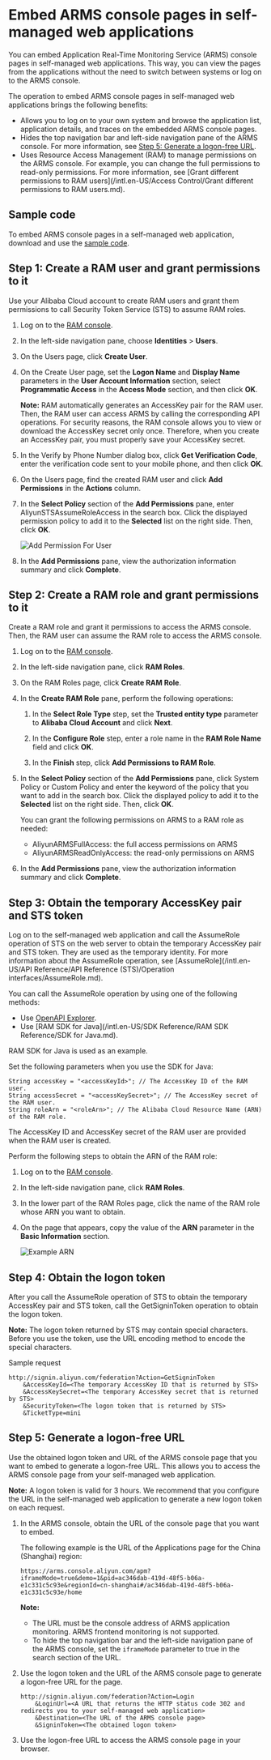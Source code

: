 # Embed ARMS console pages in self-managed web applications

You can embed Application Real-Time Monitoring Service \(ARMS\) console pages in self-managed web applications. This way, you can view the pages from the applications without the need to switch between systems or log on to the ARMS console.

The operation to embed ARMS console pages in self-managed web applications brings the following benefits:

-   Allows you to log on to your own system and browse the application list, application details, and traces on the embedded ARMS console pages.
-   Hides the top navigation bar and left-side navigation pane of the ARMS console. For more information, see [Step 5: Generate a logon-free URL](#step_ejt_0s8_cjt).
-   Uses Resource Access Management \(RAM\) to manage permissions on the ARMS console. For example, you can change the full permissions to read-only permissions. For more information, see [Grant different permissions to RAM users](/intl.en-US/Access Control/Grant different permissions to RAM users.md).

## Sample code

To embed ARMS console pages in a self-managed web application, download and use the [sample code](https://aliware-images.oss-cn-hangzhou.aliyuncs.com/demo/ARMS/embedPage.zip).

## Step 1: Create a RAM user and grant permissions to it

Use your Alibaba Cloud account to create RAM users and grant them permissions to call Security Token Service \(STS\) to assume RAM roles.

1.  Log on to the [RAM console](http://ram.console.aliyun.com).

2.  In the left-side navigation pane, choose **Identities** \> **Users**.

3.  On the Users page, click **Create User**.

4.  On the Create User page, set the **Logon Name** and **Display Name** parameters in the **User Account Information** section, select **Programmatic Access** in the **Access Mode** section, and then click **OK**.

    **Note:** RAM automatically generates an AccessKey pair for the RAM user. Then, the RAM user can access ARMS by calling the corresponding API operations. For security reasons, the RAM console allows you to view or download the AccessKey secret only once. Therefore, when you create an AccessKey pair, you must properly save your AccessKey secret.

5.  In the Verify by Phone Number dialog box, click **Get Verification Code**, enter the verification code sent to your mobile phone, and then click **OK**.

6.  On the Users page, find the created RAM user and click **Add Permissions** in the **Actions** column.

7.  In the **Select Policy** section of the **Add Permissions** pane, enter AliyunSTSAssumeRoleAccess in the search box. Click the displayed permission policy to add it to the **Selected** list on the right side. Then, click **OK**.

    ![Add Permission For User](https://static-aliyun-doc.oss-accelerate.aliyuncs.com/assets/img/en-US/1744978061/p54441.png)

8.  In the **Add Permissions** pane, view the authorization information summary and click **Complete**.


## Step 2: Create a RAM role and grant permissions to it

Create a RAM role and grant it permissions to access the ARMS console. Then, the RAM user can assume the RAM role to access the ARMS console.

1.  Log on to the [RAM console](http://ram.console.aliyun.com).

2.  In the left-side navigation pane, click **RAM Roles**.

3.  On the RAM Roles page, click **Create RAM Role**.

4.  In the **Create RAM Role** pane, perform the following operations:

    1.  In the **Select Role Type** step, set the **Trusted entity type** parameter to **Alibaba Cloud Account** and click **Next**.

    2.  In the **Configure Role** step, enter a role name in the **RAM Role Name** field and click **OK**.

    3.  In the **Finish** step, click **Add Permissions to RAM Role**.

5.  In the **Select Policy** section of the **Add Permissions** pane, click System Policy or Custom Policy and enter the keyword of the policy that you want to add in the search box. Click the displayed policy to add it to the **Selected** list on the right side. Then, click **OK**.

    You can grant the following permissions on ARMS to a RAM role as needed:

    -   AliyunARMSFullAccess: the full access permissions on ARMS
    -   AliyunARMSReadOnlyAccess: the read-only permissions on ARMS
6.  In the **Add Permissions** pane, view the authorization information summary and click **Complete**.


## Step 3: Obtain the temporary AccessKey pair and STS token

Log on to the self-managed web application and call the AssumeRole operation of STS on the web server to obtain the temporary AccessKey pair and STS token. They are used as the temporary identity. For more information about the AssumeRole operation, see [AssumeRole](/intl.en-US/API Reference/API Reference (STS)/Operation interfaces/AssumeRole.md).

You can call the AssumeRole operation by using one of the following methods:

-   Use [OpenAPI Explorer](https://next.api.aliyun.com/api/Sts/2015-04-01/AssumeRole).
-   Use [RAM SDK for Java](/intl.en-US/SDK Reference/RAM SDK Reference/SDK for Java.md).

RAM SDK for Java is used as an example.

Set the following parameters when you use the SDK for Java:

```
String accessKey = "<accessKeyId>"; // The AccessKey ID of the RAM user. 
String accessSecret = "<accessKeySecret>"; // The AccessKey secret of the RAM user. 
String roleArn = "<roleArn>"; // The Alibaba Cloud Resource Name (ARN) of the RAM role. 
```

The AccessKey ID and AccessKey secret of the RAM user are provided when the RAM user is created.

Perform the following steps to obtain the ARN of the RAM role:

1.  Log on to the [RAM console](http://ram.console.aliyun.com).

2.  In the left-side navigation pane, click **RAM Roles**.

3.  In the lower part of the RAM Roles page, click the name of the RAM role whose ARN you want to obtain.

4.  On the page that appears, copy the value of the **ARN** parameter in the **Basic Information** section.

    ![Example ARN](https://static-aliyun-doc.oss-accelerate.aliyuncs.com/assets/img/en-US/1744978061/p54443.png)


## Step 4: Obtain the logon token

After you call the AssumeRole operation of STS to obtain the temporary AccessKey pair and STS token, call the GetSigninToken operation to obtain the logon token.

**Note:** The logon token returned by STS may contain special characters. Before you use the token, use the URL encoding method to encode the special characters.

Sample request

```
http://signin.aliyun.com/federation?Action=GetSigninToken
    &AccessKeyId=<The temporary AccessKey ID that is returned by STS>
    &AccessKeySecret=<The temporary AccessKey secret that is returned by STS>
    &SecurityToken=<The logon token that is returned by STS>
    &TicketType=mini
```

## Step 5: Generate a logon-free URL

Use the obtained logon token and URL of the ARMS console page that you want to embed to generate a logon-free URL. This allows you to access the ARMS console page from your self-managed web application.

**Note:** A logon token is valid for 3 hours. We recommend that you configure the URL in the self-managed web application to generate a new logon token on each request.

1.  In the ARMS console, obtain the URL of the console page that you want to embed.

    The following example is the URL of the Applications page for the China \(Shanghai\) region:

    ```
    https://arms.console.aliyun.com/apm?iframeMode=true&demo=1&pid=ac346dab-419d-48f5-b06a-e1c331c5c93e&regionId=cn-shanghai#/ac346dab-419d-48f5-b06a-e1c331c5c93e/home
    ```

    **Note:**

    -   The URL must be the console address of ARMS application monitoring. ARMS frontend monitoring is not supported.
    -   To hide the top navigation bar and the left-side navigation pane of the ARMS console, set the `iframeMode` parameter to true in the search section of the URL.
2.  Use the logon token and the URL of the ARMS console page to generate a logon-free URL for the page.

    ```
    http://signin.aliyun.com/federation?Action=Login
        &LoginUrl=<A URL that returns the HTTP status code 302 and redirects you to your self-managed web application>
        &Destination=<The URL of the ARMS console page>
        &SigninToken=<The obtained logon token>
    ```

3.  Use the logon-free URL to access the ARMS console page in your browser.


